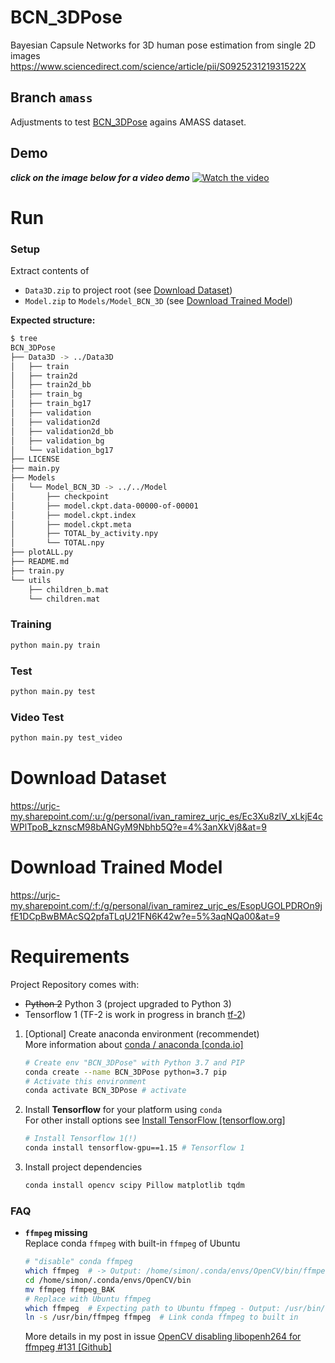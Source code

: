# BCN_3DPose
Bayesian Capsule Networks for 3D human pose estimation from single 2D images
https://www.sciencedirect.com/science/article/pii/S092523121931522X

## Branch ``amass``
Adjustments to test [BCN_3DPose](https://amass.is.tue.mpg.de) agains AMASS dataset. 

## Demo
**_click on the image below for a video demo_**
[![Watch the video](https://img.youtube.com/vi/cJsPnm-T9cA/maxresdefault.jpg)](https://youtu.be/cJsPnm-T9cA)


# Run

### Setup
Extract contents of 
 - ``Data3D.zip`` to project root (see [Download Dataset](#download-dataset))
 - ``Model.zip`` to ``Models/Model_BCN_3D`` (see [Download Trained Model](#download-trained-model))

**Expected structure:**
```bash
$ tree
BCN_3DPose
├── Data3D -> ../Data3D
│   ├── train
│   ├── train2d
│   ├── train2d_bb
│   ├── train_bg
│   ├── train_bg17
│   ├── validation
│   ├── validation2d
│   ├── validation2d_bb
│   ├── validation_bg
│   └── validation_bg17
├── LICENSE
├── main.py
├── Models
│   └── Model_BCN_3D -> ../../Model
│       ├── checkpoint
│       ├── model.ckpt.data-00000-of-00001
│       ├── model.ckpt.index
│       ├── model.ckpt.meta
│       ├── TOTAL_by_activity.npy
│       └── TOTAL.npy
├── plotALL.py
├── README.md
├── train.py
└── utils
    ├── children_b.mat
    └── children.mat

```

### Training
```bash
python main.py train
```

### Test
```bash
python main.py test
```

### Video Test
```bash
python main.py test_video
```


# Download Dataset
https://urjc-my.sharepoint.com/:u:/g/personal/ivan_ramirez_urjc_es/Ec3Xu8zlV_xLkjE4cWPlTpoB_kznscM98bANGyM9Nbhb5Q?e=4%3anXkVj8&at=9
# Download Trained Model
https://urjc-my.sharepoint.com/:f:/g/personal/ivan_ramirez_urjc_es/EsopUGOLPDROn9jfE1DCpBwBMAcSQ2pfaTLqU21FN6K42w?e=5%3aqNQa00&at=9


# Requirements

Project Repository comes with:
 - ~~Python 2~~ Python 3 (project upgraded to Python 3)
 - Tensorflow 1 (TF-2 is work in progress in branch [tf-2](https://github.com/suhrmann/BCN_3DPose/tree/tf-2))

1. [Optional] Create anaconda environment (recommendet) <br/>
    More information about [conda / anaconda [conda.io]](https://docs.conda.io/en/latest/)
    ```bash
    # Create env "BCN_3DPose" with Python 3.7 and PIP
    conda create --name BCN_3DPose python=3.7 pip
    # Activate this environment
    conda activate BCN_3DPose # activate 
    ```

2. Install **Tensorflow** for your platform using ``conda`` <br />
    For other install options see [Install TensorFlow [tensorflow.org]](https://www.tensorflow.org/install)
    ```bash
    # Install Tensorflow 1(!)
    conda install tensorflow-gpu==1.15 # Tensorflow 1
    ```

2. Install project dependencies
    ```bash
    conda install opencv scipy Pillow matplotlib tqdm
    ```


### FAQ

 - **``ffmpeg`` missing** <br>
     Replace conda ``ffmpeg`` with built-in ``ffmpeg`` of Ubuntu
     
    ```bash
    # "disable" conda ffmpeg 
    which ffmpeg  # -> Output: /home/simon/.conda/envs/OpenCV/bin/ffmpeg
    cd /home/simon/.conda/envs/OpenCV/bin
    mv ffmpeg ffmpeg_BAK
    # Replace with Ubuntu ffmpeg
    which ffmpeg  # Expecting path to Ubuntu ffmpeg - Output: /usr/bin/ffmpeg
    ln -s /usr/bin/ffmpeg ffmpeg  # Link conda ffmpeg to built in
    
    ```
    More details in my post in issue [ OpenCV disabling libopenh264 for ffmpeg #131 [Github]](https://github.com/conda-forge/opencv-feedstock/issues/131#issuecomment-625259442)
